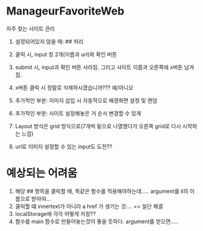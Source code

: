 # ManageurFavoriteWeb
자주 찾는 사이트 관리

1. 설정되어있지 않을 때: ## 처리

2. 클릭 시, input 창 2개(이름과 url)와 확인 버튼
3. submit 시, input과 확인 버튼 사라짐. 그리고 사이트 이름과 오른쪽에 x버튼 남겨짐.   
4. x버튼 클릭 시 정말로 삭제하시겠습니까??? 예/아니오
5. 추가적인 부분: 이미지 삽입 시 자동적으로 배경화면 설정 및 랜덤
6. 추가적인 부분: 사이트 설정해놓은 거 순서 변경할 수 있게
7. Layout 방식은 grid 방식으로(7개씩 밑으로 나열했다가 오른쪽 grid로 다시 시작하는 느낌)
8. url로 이미지 설정할 수 있는 input도 도전?? 



# 예상되는 어려움
1. 해당 ## 항목을 클릭할 때, 똑같은 함수를 적용해야하는데..... argument를 li의 이름으로 받아야...
2. 클릭할 떄 innertext가 아니라 a href 가 생기는 것.... => 일단 해결
3. localStorage에 각각 어떻게 저장??
4. 함수를 main 함수로 만들어놓는것이 좋을 듯하다. argument를 받으면.....
